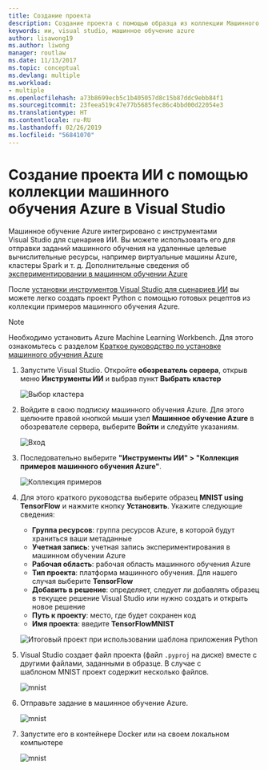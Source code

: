 ```yaml
---
title: Создание проекта
description: Создание проекта с помощью образца из коллекции Машинного обучения Azure
keywords: ии, visual studio, машинное обучение azure
author: lisawong19
ms.author: liwong
manager: routlaw
ms.date: 11/13/2017
ms.topic: conceptual
ms.devlang: multiple
ms.workload:
- multiple
ms.openlocfilehash: a73b8699ecb5c1b405057d8c15b87ddc9ebb84f1
ms.sourcegitcommit: 23feea519c47e77b5685fec86c4bbd00d22054e3
ms.translationtype: HT
ms.contentlocale: ru-RU
ms.lasthandoff: 02/26/2019
ms.locfileid: "56841070"
---
```

# <a name="create-an-ai-project-from-the-azure-machine-learning-gallery-in-visual-studio"></a>Создание проекта ИИ с помощью коллекции машинного обучения Azure в Visual Studio

Машинное обучение Azure интегрировано с инструментами Visual Studio для сценариев ИИ. Вы можете использовать его для отправки заданий машинного обучения на удаленные целевые вычислительные ресурсы, например виртуальные машины Azure, кластеры Spark и т. д. Дополнительные сведения об [экспериментировании в машинном обучении Azure](https://docs.microsoft.com/azure/machine-learning/preview/experimentation-service-configuration)

После [установки инструментов Visual Studio для сценариев ИИ](installation.md) вы можете легко создать проект Python с помощью готовых рецептов из коллекции примеров машинного обучения Azure.

> [!NOTE]
> Необходимо установить Azure Machine Learning Workbench. Для этого ознакомьтесь с разделом [Краткое руководство по установке машинного обучения Azure](https://docs.microsoft.com/azure/machine-learning/preview/quickstart-installation)

1. Запустите Visual Studio. Откройте **обозреватель сервера**, открыв меню **Инструменты ИИ** и выбрав пункт **Выбрать кластер**

    ![Выбор кластера](media/create-project-gallery/select-cluster.png)

2. Войдите в свою подписку машинного обучения Azure. Для этого щелкните правой кнопкой мыши узел **Машинное обучение Azure** в обозревателе сервера, выберите **Войти** и следуйте указаниям.

    ![Вход](media/create-project-gallery/azureml-login.png)

3. Последовательно выберите **"Инструменты ИИ" > "Коллекция примеров машинного обучения Azure"**.

    ![Коллекция примеров](media/create-project-gallery/gallery.png)

4. Для этого краткого руководства выберите образец **MNIST using TensorFlow** и нажмите кнопку **Установить**. Укажите следующие сведения:

   - **Группа ресурсов**: группа ресурсов Azure, в которой будут храниться ваши метаданные
   - **Учетная запись**: учетная запись экспериментирования в машинном обучении Azure
   - **Рабочая область**: рабочая область машинного обучения Azure
   - **Тип проекта**: платформа машинного обучения. Для нашего случая выберите **TensorFlow**
   - **Добавить в решение**: определяет, следует ли добавлять образец в текущее решение Visual Studio или нужно создать и открыть новое решение
   - **Путь к проекту**: место, где будет сохранен код
   - **Имя проекта**: введите **TensorFlowMNIST**

   ![Итоговый проект при использовании шаблона приложения Python](media/create-project-gallery/new-AzureSampleProject.png)

5. Visual Studio создает файл проекта (файл `.pyproj` на диске) вместе с другими файлами, заданными в образце. В случае с шаблоном MNIST проект содержит несколько файлов.

    ![mnist](media/create-project-gallery/azml-mnist.png)

6. Отправьте задание в машинное обучение Azure.

    ![mnist](media/create-project-gallery/submit-azml.png)

7. Запустите его в контейнере Docker или на своем локальном компьютере

    ![mnist](media/create-project-gallery/azml-local.png)